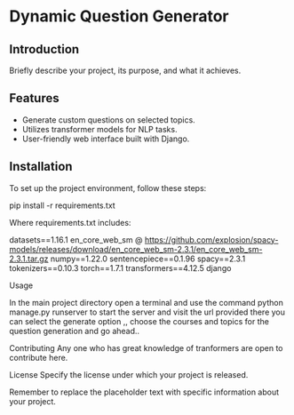 # Dynamic Question Generator

## Introduction
Briefly describe your project, its purpose, and what it achieves.

## Features
- Generate custom questions on selected topics.
- Utilizes transformer models for NLP tasks.
- User-friendly web interface built with Django.

## Installation
To set up the project environment, follow these steps:

pip install -r requirements.txt

Where requirements.txt includes:

datasets==1.16.1
en_core_web_sm @ https://github.com/explosion/spacy-models/releases/download/en_core_web_sm-2.3.1/en_core_web_sm-2.3.1.tar.gz
numpy==1.22.0
sentencepiece==0.1.96
spacy==2.3.1
tokenizers==0.10.3
torch==1.7.1
transformers==4.12.5
django

Usage

In the main project directory open a terminal and use the command python manage.py runserver to start the server and visit the url provided
there you can select the generate option ,, choose the courses and topics for the question generation and go ahead..

Contributing
Any one who has great knowledge of tranformers are open to contribute here.

License
Specify the license under which your project is released.

Remember to replace the placeholder text with specific information about your project.
